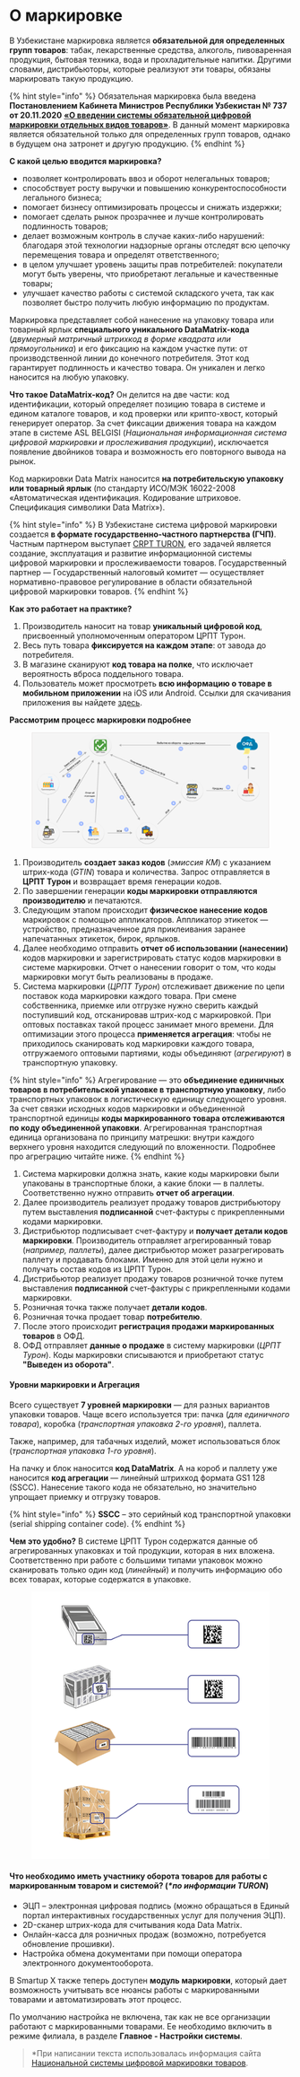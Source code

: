 # О маркировке

В Узбекистане маркировка является **обязательной для определенных групп товаров**: табак, лекарственные средства, алкоголь, пивоваренная продукция, бытовая техника, вода и прохладительные напитки. Другими словами, дистрибьюторы, которые реализуют эти товары, обязаны маркировать такую продукцию.

{% hint style="info" %}
Обязательная маркировка была введена **Постановлением Кабинета Министров Республики Узбекистан № 737 от 20.11.2020** [**«О введении системы обязательной цифровой маркировки отдельных видов товаров»**](https://lex.uz/ru/docs/5118476). В данный момент маркировка является обязательной только для определенных групп товаров, однако в будущем она затронет и другую продукцию.
{% endhint %}

**С какой целью вводится маркировка?**

* позволяет контролировать ввоз и оборот нелегальных товаров;
* способствует росту выручки и повышению конкурентоспособности легального бизнеса;
* помогает бизнесу оптимизировать процессы и снижать издержки;
* помогает сделать рынок прозрачнее и лучше контролировать подлинность товаров;
* делает возможным контроль в случае каких-либо нарушений: благодаря этой технологии надзорные органы отследят всю цепочку перемещения товара и определят ответственного;
* в целом улучшает уровень защиты прав потребителей: покупатели могут быть уверены, что приобретают легальные и качественные товары;
* улучшает качество работы с системой складского учета, так как позволяет быстро получить любую информацию по продуктам.

Маркировка представляет собой нанесение на упаковку товара или товарный ярлык **специального уникального DataMatrix-кода** (_двумерный матричный штрихкод в форме квадрата или прямоугольника_) и его фиксацию на каждом участке пути: от производственной линии до конечного потребителя. Этот код гарантирует подлинность и качество товара. Он уникален и легко наносится на любую упаковку.

**Что такое DataMatrix-код?** Он делится на две части: код идентификации, который определяет позицию товара в системе и едином каталоге товаров, и код проверки или крипто-хвост, который генерирует оператор. За счет фиксации движения товара на каждом этапе в системе ASL BELGISI (_Национальная информационная система цифровой маркировки и прослеживания продукции_), исключается появление двойников товара и возможность его повторного вывода на рынок.

Код маркировки Data Matrix наносится **на потребительскую упаковку или товарный ярлык** (по стандарту ИСО/МЭК 16022-2008 «Автоматическая идентификация. Кодирование штриховое. Спецификация символики Data Matrix»).

{% hint style="info" %}
В Узбекистане система цифровой маркировки создается **в формате государственно-частного партнерства (ГЧП)**. Частным партнером выступает [CRPT TURON](https://crpt-turon.uz/), его задачей является создание, эксплуатация и развитие информационной системы цифровой маркировки и прослеживаемости товаров. Государственный партнер — Государственный налоговый комитет — осуществляет нормативно-правовое регулирование в области обязательной цифровой маркировки товаров.
{% endhint %}

**Как это работает на практике?**

1. Производитель наносит на товар **уникальный цифровой код**, присвоенный уполномоченным оператором ЦРПТ Турон.
2. Весь путь товара **фиксируется на каждом этапе**: от завода до потребителя.
3. В магазине сканируют **код товара на полке**, что исключает вероятность вброса поддельного товара.
4. Пользователь может просмотреть **всю информацию о товаре в мобильном приложении** на iOS или Android. Ссылки для скачивания приложения вы найдете [здесь](https://crpt-turon.uz/consumers).

**Рассмотрим процесс маркировки подробнее**

<figure><img src="../../.gitbook/assets/image (18).png" alt=""><figcaption></figcaption></figure>

1. Производитель **создает заказ кодов** (_эмиссия КМ_) с указанием штрих-кода (_GTIN_) товара и количества. Запрос отправляется в **ЦРПТ Турон** и возвращает время генерации кодов.
2. По завершении генерации **коды маркировки отправляются производителю** и печатаются.
3. Следующим этапом происходит **физическое нанесение кодов** маркировок с помощью аппликаторов. Аппликатор этикеток — устройство, предназначенное для приклеивания заранее напечатанных этикеток, бирок, ярлыков.
4. Далее необходимо отправить **отчет об использовании (нанесении)** кодов маркировки и зарегистрировать статус кодов маркировки в системе маркировки. Отчет о нанесении говорит о том, что коды маркировки могут быть реализованы в продаже.
5. Система маркировки (_ЦРПТ Турон_) отслеживает движение по цепи поставок кода маркировки каждого товара. При смене собственника, приемке или отгрузке нужно сверить каждый поступивший код, отсканировав штрих-код с маркировкой. При оптовых поставках такой процесс занимает много времени. Для оптимизации этого процесса **применяется агрегация**: чтобы не приходилось сканировать код маркировки каждого товара, отгружаемого оптовыми партиями, коды объединяют (_агрегируют_) в транспортную упаковку.

{% hint style="info" %}
&#x20;Агрегирование — это **объединение единичных товаров в потребительской упаковке в транспортную упаковку**, либо транспортных упаковок в логистическую единицу следующего уровня. За счет связки исходных кодов маркировки и объединенной транспортной единицы **коды маркированного товара отслеживаются по коду объединенной упаковки**. Агрегированная транспортная единица организована по принципу матрешки: внутри каждого верхнего уровня находится следующий по вложенности. Подробнее про агреграцию читайте ниже.
{% endhint %}

1. Система маркировки должна знать, какие коды маркировки были упакованы в транспортные блоки, а какие блоки — в паллеты. Соответственно нужно отправить **отчет об агрегации**.
2. Далее производитель реализует продажу товаров дистрибьютору путем выставления **подписанной** счет-фактуры с прикрепленными кодами маркировки.
3. Дистрибьютор подписывает счет-фактуру и **получает детали кодов маркировки**. Производитель отправляет агрегированный товар (_например, паллеты_), далее дистрибьютор может разагрегировать паллету и продавать блоками. Именно для этой цели нужно и получать состав кодов из ЦРПТ Турон.
4. Дистрибьютор реализует продажу товаров розничной точке путем выставления **подписанной** счет-фактуры с прикрепленными кодами маркировки.
5. Розничная точка также получает **детали кодов**.
6. Розничная точка продает товар **потребителю**.
7. После этого происходит **регистрация продажи маркированных товаров** в ОФД.
8. ОФД отправляет **данные о продаже** в систему маркировки (_ЦРПТ Турон_). Коды маркировки списываются и приобретают статус **"Выведен из оборота"**.

#### Уровни маркировки и Агрегация

Всего существует **7 уровней маркировки** — для разных вариантов упаковки товаров. Чаще всего используется три: пачка (_для единичного товара_), коробка (_транспортная упаковка 2-го уровня_), паллета.

Также, например, для табачных изделий, может использоваться блок (_транспортная упаковка 1-го уровня_).

На пачку и блок наносится **код DataMatrix**. А на короб и паллету уже наносится **код агрегации** — линейный штрихкод формата GS1 128 (SSCC). Нанесение такого кода не обязательно, но значительно упрощает приемку и отгрузку товаров.

{% hint style="info" %}
**SSCC** – это серийный код транспортной упаковки (serial shipping container code).
{% endhint %}

**Чем это удобно?** В системе ЦРПТ Турон содержатся данные об агрегированных упаковках и той продукции, которая в них вложена. Соответственно при работе с большими типами упаковок можно сканировать только один код (_линейный_) и получить информацию обо всех товарах, которые содержатся в упаковке.

<figure><img src="../../.gitbook/assets/image (9).png" alt=""><figcaption></figcaption></figure>

#### Что необходимо иметь участнику оборота товаров для работы с маркированным товаром и системой? (_\*по информации TURON_)

* ЭЦП – электронная цифровая подпись (можно обращаться в Единый портал интерактивных государственных услуг для получения ЭЦП).
* 2D-сканер штрих-кода для считывания кода Data Matrix.
* Онлайн-касса для розничных продаж (возможно, потребуется обновление прошивки).
* Настройка обмена документами при помощи оператора электронного документооборота.

В Smartup X также теперь доступен **модуль маркировки**, который дает возможность учитывать все нюансы работы с маркированными товарами и автоматизировать этот процесс.

По умолчанию настройка не включена, так как не все организации работают с маркированными товарами. Ее необходимо включить в режиме филиала, в разделе **Главное - Настройки системы**.

> \*При написании текста использовалась информация сайта [Национальной системы цифровой маркировки товаров](https://crpt-turon.uz/).&#x20;
